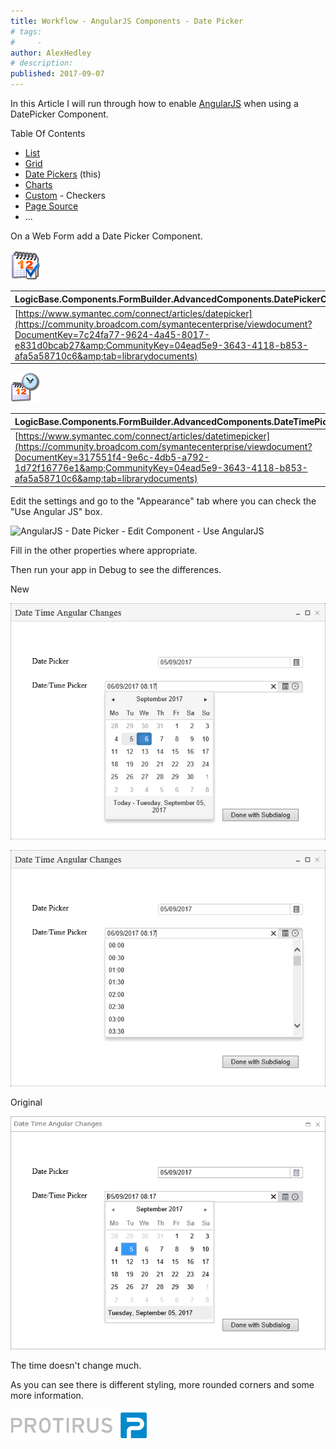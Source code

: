 ```yaml
---
title: Workflow - AngularJS Components - Date Picker
# tags:
#     - 
author: AlexHedley
# description: 
published: 2017-09-07
---
```


In this Article I will run through how to enable [AngularJS](https://angular.io/) when using a DatePicker Component.

Table Of Contents
  
- [List](https://community.broadcom.com/symantecenterprise/viewdocument?DocumentKey=3baf8485-eabd-43ff-8cc0-767906273a44&amp;CommunityKey=04ead5e9-3643-4118-b853-afa5a58710c6&amp;tab=librarydocuments)
- [Grid](https://community.broadcom.com/symantecenterprise/viewdocument?DocumentKey=a05d59e4-87ed-45b5-abd4-574974d05185&amp;CommunityKey=04ead5e9-3643-4118-b853-afa5a58710c6&amp;tab=librarydocuments)
- [Date Pickers](https://community.broadcom.com/symantecenterprise/viewdocument?DocumentKey=a06bd03c-3430-482a-bdaf-0ff9aff23c8e&amp;CommunityKey=04ead5e9-3643-4118-b853-afa5a58710c6&amp;tab=librarydocuments) (this)
- [Charts](https://community.broadcom.com/symantecenterprise/viewdocument?DocumentKey=fac5c517-6ba6-4cbe-8aad-dd2b2beff237&amp;CommunityKey=04ead5e9-3643-4118-b853-afa5a58710c6&amp;tab=librarydocuments)
- [Custom](https://community.broadcom.com/symantecenterprise/viewdocument?DocumentKey=062791d7-60fd-4702-9ac5-1bcdf0f2dfc4&amp;CommunityKey=04ead5e9-3643-4118-b853-afa5a58710c6&amp;tab=librarydocuments) - Checkers
- [Page Source](https://community.broadcom.com/symantecenterprise/viewdocument?DocumentKey=3607359c-2ba3-4491-acfd-a29c88639fcd&amp;CommunityKey=04ead5e9-3643-4118-b853-afa5a58710c6&amp;tab=librarydocuments)
- ...

On a Web Form add a Date Picker Component.
  
![Calendar Preferences](images\calendar_preferences.png)

| LogicBase.Components.FormBuilder.AdvancedComponents.DatePickerComponent |
| --- |
| [https://www.symantec.com/connect/articles/datepicker](https://community.broadcom.com/symantecenterprise/viewdocument?DocumentKey=7c24fa77-9624-4a45-8017-e831d0bcab27&amp;CommunityKey=04ead5e9-3643-4118-b853-afa5a58710c6&amp;tab=librarydocuments) |

![Date Time](images\date-time.png)

| LogicBase.Components.FormBuilder.AdvancedComponents.DateTimePickerComponent |
| --- |
| [https://www.symantec.com/connect/articles/datetimepicker](https://community.broadcom.com/symantecenterprise/viewdocument?DocumentKey=317551f4-9e6c-4db5-a792-1d72f16776e1&amp;CommunityKey=04ead5e9-3643-4118-b853-afa5a58710c6&amp;tab=librarydocuments) |

Edit the settings and go to the "Appearance" tab where you can check the "Use Angular JS" box.
  
![AngularJS - Date Picker - Edit Component - Use AngularJS](images\AngularJS-DatePicker-EditComponent-UseAngularJS.png)
  
Fill in the other properties where appropriate.

Then run your app in Debug to see the differences.
  
New
  
![AngularJS - DateTime - Date - New](images\AngularJS-DateTime-Date-New.png)

![AngularJS - DateTime - Time - New](images\AngularJS-DateTime-Time-New.png)

Original
  
​![AngularJS - DateTime - Date - Original](images\AngularJS-DateTime-Date-Original.png)
  
The time doesn't change much.

As you can see there is different styling, more rounded corners and some more information.

[![Protirus](images\Protirus.png)](https://www.protirus.com)